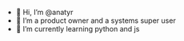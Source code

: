 - 👋 Hi, I’m @anatyr
- 👀 I’m a product owner and a systems super user
- 🌱 I’m currently learning python and js

<!---
anatyr/anatyr is a ✨ special ✨ repository because its `README.md` (this file) appears on your GitHub profile.
You can click the Preview link to take a look at your changes.
--->
